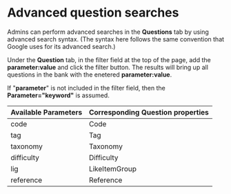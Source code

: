 # Advanced question searches

Admins can perform advanced searches in the **Questions** tab by using advanced search syntax. 
(The syntax here follows the same convention that Google uses for its advanced search.)

Under the **Question** tab, in the filter field at the top of the page, add the **parameter:value** and click the filter button. 
The results will bring up all questions in the bank with the enetered **parameter:value**.

If "**parameter**" is not included in the filter field, then the **Parameter="keyword"** is assumed.

Available Parameters | Corresponding Question properties 
--|--
code | Code
tag  |Tag
taxonomy | Taxonomy
difficulty | Difficulty
lig | LikeItemGroup 
reference | Reference
